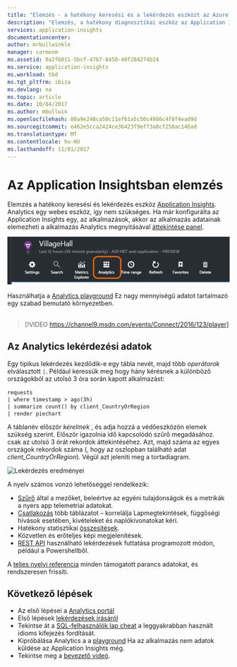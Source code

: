 ```yaml
---
title: "Elemzés - a hatékony keresési és a lekérdezés eszközt az Azure Application Insights |} Microsoft Docs"
description: "Elemzés, a hatékony diagnosztikai eszköz az Application Insights áttekintése. "
services: application-insights
documentationcenter: 
author: mrbullwinkle
manager: carmonm
ms.assetid: 0a2f6011-5bcf-47b7-8450-40f284274b24
ms.service: application-insights
ms.workload: tbd
ms.tgt_pltfrm: ibiza
ms.devlang: na
ms.topic: article
ms.date: 10/04/2017
ms.author: mbullwin
ms.openlocfilehash: 80a9e248ca50c11ef61a5c50c4986c4f8f4ead9d
ms.sourcegitcommit: e462e5cca2424ce36423f9eff3a0cf250ac146ad
ms.translationtype: MT
ms.contentlocale: hu-HU
ms.lasthandoff: 11/01/2017
---
```

# <a name="analytics-in-application-insights"></a>Az Application Insightsban elemzés
Elemzés a hatékony keresési és lekérdezés eszköz [Application Insights](app-insights-overview.md). Analytics egy webes eszköz, így nem szükséges. Ha már konfigurálta az Application Insights egy, az alkalmazások, akkor az alkalmazás adatainak elemezheti a alkalmazás Analytics megnyitásával [áttekintése panel](app-insights-dashboards.md).

![Nyissa meg portal.azure.com, nyissa meg az Application Insights-erőforrást, majd kattintson a elemzés.](./media/app-insights-analytics/001.png)

Használhatja a [Analytics playground](https://go.microsoft.com/fwlink/?linkid=859557) Ez nagy mennyiségű adatot tartalmazó egy szabad bemutató környezetben.
<br>
<br>
> [!VIDEO https://channel9.msdn.com/events/Connect/2016/123/player] 

## <a name="query-data-in-analytics"></a>Az Analytics lekérdezési adatok
Egy tipikus lekérdezés kezdődik-e egy tábla nevét, majd több *operátorok* elválasztott `|`.
Például keressük meg hogy hány kérésnek a különböző országokból az utolsó 3 óra során kapott alkalmazást:
```AIQL
requests
| where timestamp > ago(3h)
| summarize count() by client_CountryOrRegion
| render piechart
```

A táblanév először *kérelmek* , és adja hozzá a védőeszközön elemek szükség szerint.  Először igazolnia idő kapcsolódó szűrő megadásához. csak az utolsó 3 órát rekordok áttekintéséhez.
Azt, majd száma az egyes országok rekordok száma (, hogy az oszlopban található adat *client_CountryOrRegion*). Végül azt jeleníti meg a tortadiagram.
<br>

![Lekérdezés eredményei](./media/app-insights-analytics/030.png)

A nyelv számos vonzó lehetőséggel rendelkezik:

* [Szűrő](https://docs.loganalytics.io/queryLanguage/query_language_whereoperator.html) által a mezőket, beleértve az egyéni tulajdonságok és a metrikák a nyers app telemetriai adatokat.
* [Csatlakozás](https://docs.loganalytics.io/queryLanguage/query_language_joinoperator.html) több táblázatot – korrelálja Lapmegtekintések, függőségi hívások esetében, kivételeket és naplókivonatokat kéri.
* Hatékony statisztikai [összesítések](https://docs.loganalytics.io/learn/tutorials/aggregations.html).
* Közvetlen és erőteljes képi megjelenítések.
* [REST API](https://dev.applicationinsights.io/) használható lekérdezések futtatása programozott módon, például a Powershellből.

A [teljes nyelvi referencia](https://go.microsoft.com/fwlink/?linkid=856079) minden támogatott parancs adatokat, és rendszeresen frissíti.

## <a name="next-steps"></a>Következő lépések
* Az első lépései a [Analytics portál](https://go.microsoft.com/fwlink/?linkid=856587)
* Első lépések [lekérdezések írásáról](https://go.microsoft.com/fwlink/?linkid=856078)
* Tekintse át a [SQL-felhasználók lap cheat](https://aka.ms/sql-analytics) a leggyakrabban használt idioms kifejezés fordítását.
* Kipróbálása Analytics a a [playground](https://analytics.applicationinsights.io/demo) Ha az alkalmazás nem adatok küldése az Application Insights még.
* Tekintse meg a [bevezető videó](https://applicationanalytics-media.azureedge.net/home_page_video.mp4).